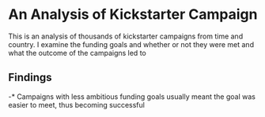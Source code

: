 # An Analysis of Kickstarter Campaign
This is an analysis of thousands of kickstarter campaigns from time and country. I examine the funding goals and whether or not they were met and what the outcome of the campaigns led to
## Findings
-* Campaigns with less ambitious funding goals usually meant the goal was easier to meet, thus becoming successful


